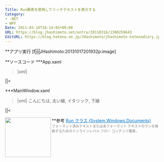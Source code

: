 ```yaml
---
Title: Run要素を使用してリッチテキストを表示する
Category:
- .NET
- WPF
Date: 2011-03-16T16:14:03+09:00
URL: https://blog.jhashimoto.net/entry/20110316/1300259643
EditURL: https://blog.hatena.ne.jp/JHashimoto/jhashimoto.hatenadiary.jp/atom/entry/12921228815717257966
---
```


**アプリ実行
[f:id:JHashimoto:20131017201932p:image]

**ソースコード
***App.xaml
>|xml|
<Application x:Class="HelloWorld.App"
             xmlns="http://schemas.microsoft.com/winfx/2006/xaml/presentation"
             xmlns:x="http://schemas.microsoft.com/winfx/2006/xaml"
             StartupUri="MainWindow.xaml">
</Application>
||<

***MainWindow.xaml
>|xml|
<Window x:Class="HellloWorld.MainWindow"
        xmlns="http://schemas.microsoft.com/winfx/2006/xaml/presentation"
        xmlns:x="http://schemas.microsoft.com/winfx/2006/xaml"
        Title="MainWindow" Height="100" Width="200">
    <TextBlock>
        こんにちは, 
        <Run FontWeight="Bold">太い線</Run>, 
        <Run FontStyle="Italic">イタリック</Run>, 
        <Run TextDecorations="Underline">下線</Run>
    </TextBlock>
</Window>
||<

**参考
<a href="http://msdn.microsoft.com/ja-jp/library/system.windows.documents.run.aspx" target="_blank"><img class="alignleft" align="left" border="0" src="http://capture.heartrails.com/150x130/shadow?http://msdn.microsoft.com/ja-jp/library/system.windows.documents.run.aspx" alt="" width="150" height="130" /></a><a style="color:#0070C5;" href="http://msdn.microsoft.com/ja-jp/library/system.windows.documents.run.aspx" target="_blank">Run クラス (System.Windows.Documents)</a><a href="http://b.hatena.ne.jp/entry/http://msdn.microsoft.com/ja-jp/library/system.windows.documents.run.aspx" target="_blank"><img border="0" src="http://b.hatena.ne.jp/entry/image/http://msdn.microsoft.com/ja-jp/library/system.windows.documents.run.aspx" alt="" /></a><br><span style="color: #808080;font-size: 80%;">フォーマット済みテキストまたは未フォーマット テキストのランを格納するためのインラインレベル フロー コンテンツ要素。</span><br style="clear:both;" />
